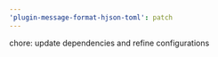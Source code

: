 ```yaml
---
'plugin-message-format-hjson-toml': patch
---
```


chore: update dependencies and refine configurations
